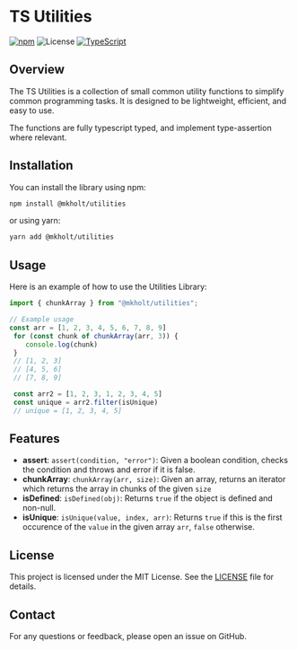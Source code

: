 # TS Utilities

[![npm](https://img.shields.io/npm/v/@mkholt/utilities)](https://www.npmjs.com/package/@mkholt/utilities)
![License](https://img.shields.io/npm/l/@mkholt/utilities)
[![TypeScript](https://img.shields.io/badge/%3C%2F%3E-TypeScript-%230074c1.svg)](http://www.typescriptlang.org/)


## Overview

The TS Utilities is a collection of small common utility functions to simplify common programming tasks.
It is designed to be lightweight, efficient, and easy to use.

The functions are fully typescript typed, and implement type-assertion where relevant.

## Installation

You can install the library using npm:

```bash
npm install @mkholt/utilities
```

or using yarn:
```bash
yarn add @mkholt/utilities
```

## Usage

Here is an example of how to use the Utilities Library:

```typescript
import { chunkArray } from "@mkholt/utilities";

// Example usage
const arr = [1, 2, 3, 4, 5, 6, 7, 8, 9]
 for (const chunk of chunkArray(arr, 3)) {
    console.log(chunk)
 }
 // [1, 2, 3]
 // [4, 5, 6]
 // [7, 8, 9]

 const arr2 = [1, 2, 3, 1, 2, 3, 4, 5]
 const unique = arr2.filter(isUnique)
 // unique = [1, 2, 3, 4, 5]
```

## Features

- **assert**: `assert(condition, "error")`: Given a boolean condition, checks the condition and throws and error if it is false.
- **chunkArray**: `chunkArray(arr, size)`: Given an array, returns an iterator which returns the array in chunks of the given `size`
- **isDefined**: `isDefined(obj)`: Returns `true` if the object is defined and non-null.
- **isUnique**: `isUnique(value, index, arr)`: Returns `true` if this is the first occurence of the `value` in the given array `arr`, `false` otherwise.

## License

This project is licensed under the MIT License. See the [LICENSE](LICENSE) file for details.

## Contact

For any questions or feedback, please open an issue on GitHub.
